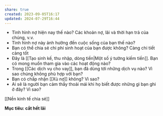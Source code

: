 ```yaml
---
share: true
created: 2023-09-05T16:17
updated: 2024-07-29T16:44
---
```

- Tình hình nợ hiện nay thế nào? Các khoản nợ, lãi và thời hạn trả của chúng, v.v.
- Tình hình nợ này ảnh hưởng đến cuộc sống của bạn thế nào?
- Bạn có thể chia sẻ chi phí sinh hoạt của bạn được không? Càng chi tiết càng tốt
- Đây là [[Tạo sinh kế, thu nhập, dòng tiền|Một số ý tưởng kiếm tiền]]. Bạn có mong muốn tham gia vào các hoạt động nào?
- Trong [[Các dịch vụ cho vay]], bạn đã dùng tới những dịch vụ nào? Vì sao chúng không phù hợp với bạn?
- Bạn có chấp nhận [[Xù nợ]] không? Vì sao?
- Ai sẽ là người bạn cảm thấy thoải mái khi họ biết được những gì bạn ghi ở đây? Vì sao?

[[Nền kinh tế chia sẻ]]

**Mục tiêu: cắt hết lãi**
